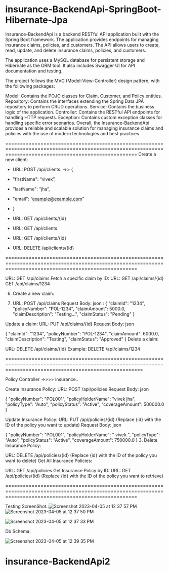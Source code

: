# insurance-BackendApi-SpringBoot-Hibernate-Jpa
Insurance-BackendApi is a backend RESTful API application built with the Spring Boot framework. The application provides endpoints for managing insurance claims, policies, and customers. The API allows users to create, read, update, and delete insurance claims, policies, and customers.

The application uses a MySQL database for persistent storage and Hibernate as the ORM tool. It also includes Swagger UI for API documentation and testing.

The project follows the MVC (Model-View-Controller) design pattern, with the following packages:

Model: Contains the POJO classes for Claim, Customer, and Policy entities.
Repository: Contains the interfaces extending the Spring Data JPA repository to perform CRUD operations.
Service: Contains the business logic of the application.
Controller: Contains the RESTful API endpoints for handling HTTP requests.
Exception: Contains custom exception classes for handling specific error scenarios.
Overall, the Insurance-BackendApi provides a reliable and scalable solution for managing insurance claims and policies with the use of modern technologies and best practices.

=========================================================================================================================================================
Create a new client:
* URL: POST /api/clients. ->> {
*   "firstName": “vivek”,
*   "lastName": “jha”,
*   "email": “example@example.com"
* }


* URL: GET /api/clients/{id}
* URL: GET /api/clients
* URL: GET /api/clients/{id}
* URL: DELETE /api/clients/{id}

=========================================================================================================================================================


 URL: GET /api/claims
 Fetch a specific claim by ID:
 URL: GET /api/claims/{id}
 GET /api/claims/1234


6. Create a new claim:

7. URL: POST /api/claims
 Request Body:
 json : { "claimId": "1234", "policyNumber": "POL-1234", "claimAmount": 5000.0, "claimDescription": "Testing...", "claimStatus": "Pending" }

Update a claim:
 URL: PUT /api/claims/{id}
 Request Body:
json

{ "claimId": "1234", "policyNumber": "POL-1234", "claimAmount": 6000.0, "claimDescription": "Testing", "claimStatus": "Approved" }
 Delete a claim:


 URL: DELETE /api/claims/{id}
 Example: DELETE /api/claims/1234
 
 ===========================================================================================================================================================
 
 Policy Controller ->>>> insurance..



Create Insurance Policy:
URL: POST /api/policies
Request Body:
json

{ "policyNumber": "POL001", "policyHolderName": "vivek jha", "policyType": "Auto", "policyStatus": "Active", "coverageAmount": 500000.0 }

Update Insurance Policy:
URL: PUT /api/policies/{id} (Replace {id} with the ID of the policy you want to update)
 Request Body:
json

{ "policyNumber": "POL001", "policyHolderName": " vivek ", "policyType": "Auto", "policyStatus": "Active", "coverageAmount": 750000.0 }
3. Delete Insurance Policy:

URL: DELETE /api/policies/{id} (Replace {id} with the ID of the policy you want to delete)
 Get All Insurance Policies:

 URL: GET /api/policies
 Get Insurance Policy by ID:
 URL: GET /api/policies/{id} (Replace {id} with the ID of the policy you want to retrieve)


=========================================================================================================================================================
 
 Testing ScreenShot..![Screenshot 2023-04-05 at 12 37 57 PM](https://user-images.githubusercontent.com/67068290/230007274-d9d704d7-90fe-4008-a6c7-be0fc32e2757.png)
![Screenshot 2023-04-05 at 12 37 50 PM](https://user-images.githubusercontent.com/67068290/230007297-61e3572f-3d1e-4458-be3f-07c705b1f3c1.png)

 
 ![Screenshot 2023-04-05 at 12 37 33 PM](https://user-images.githubusercontent.com/67068290/230007310-fa3aa4b7-f5a3-4c23-903d-95faebcb3917.png)

 
Db Schema: 
 
![Screenshot 2023-04-05 at 12 39 35 PM](https://user-images.githubusercontent.com/67068290/230007431-3ee8f658-9075-48af-96a3-b2775e3ee533.png)

 
 

# insurance-BackendApi2
